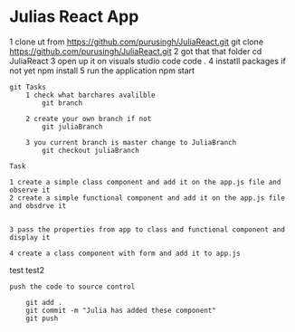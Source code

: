 #  Julias React App



1 clone ut from https://github.com/purusingh/JuliaReact.git
    git clone https://github.com/purusingh/JuliaReact.git
2 got that that folder
    cd JuliaReact
3 open up  it on visuals studio code
    code .
4 instatll packages if not yet
    npm install
5 run the application
    npm start



    git Tasks
        1 check what barchares avalilble
            git branch

        2 create your own branch if not
            git juliaBranch
        
        3 you current branch is master change to JuliaBranch
            git checkout juliaBranch

    Task 
    
    1 create a simple class component and add it on the app.js file and observe it
    2 create a simple functional component and add it on the app.js file and obsdrve it


    3 pass the properties from app to class and functional component and display it

    4 create a class component with form and add it to app.js

test test2

    push the code to source control

        git add .
        git commit -m "Julia has added these component"
        git push
